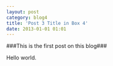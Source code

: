```yaml
---
layout: post
category: blog4
title: 'Post 3 Title in Box 4'
date: 2013-01-01 01:01
---
```

###This is the first post on this blog###

Hello world.